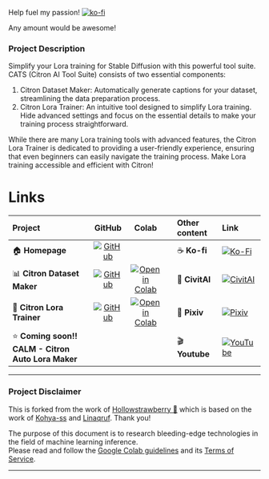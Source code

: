 
Help fuel my passion!
 [![ko-fi](https://img.shields.io/badge/Support%20me%20on%20Ko--fi-F16061?logo=ko-fi&logoColor=white&style=flat)](https://ko-fi.com/citronlegacy)

Any amount would be awesome!



### Project Description

Simplify your Lora training for Stable Diffusion with this powerful tool suite. CATS (Citron AI Tool Suite) consists of two essential components:

1. Citron Dataset Maker: Automatically generate captions for your dataset, streamlining the data preparation process.
2. Citron Lora Trainer: An intuitive tool designed to simplify Lora training. Hide advanced settings and focus on the essential details to make your training process straightforward.

While there are many Lora training tools with advanced features, the Citron Lora Trainer is dedicated to providing a user-friendly experience, ensuring that even beginners can easily navigate the training process. Make Lora training accessible and efficient with Citron!




# Links
| Project |GitHub| Colab | | Other content | Link|
|:--|:-:|:-:|:-:|:--|:--|
| 🏠 **Homepage** | [![GitHub](https://raw.githubusercontent.com/citronlegacy/kohya-colab/main/assets/github.svg)](https://github.com/citronlegacy/kohya-colab) | | | ☕ **Ko-fi** | [![Ko-Fi](https://img.shields.io/badge/Ko--Fi-Support-orange.svg)](https://ko-fi.com/citronlegacy) |
| 📊 **Citron Dataset Maker** | [![GitHub](https://raw.githubusercontent.com/citronlegacy/kohya-colab/main/assets/github.svg)](https://github.com/citronlegacy/kohya-colab/blob/main/Citron_Dataset_Maker.ipynb) | [![Open in Colab](https://raw.githubusercontent.com/citronlegacy/kohya-colab/main/assets/colab-badge.svg)](https://colab.research.google.com/github/citronlegacy/kohya-colab/blob/main/Citron_Dataset_Maker.ipynb) | |🤖 **CivitAI** | [![CivitAI](https://img.shields.io/badge/CivitAI-Models-blue.svg)](https://civitai.com/user/CitronLegacy/models) |
| 💪 **Citron Lora Trainer** | [![GitHub](https://raw.githubusercontent.com/citronlegacy/kohya-colab/main/assets/github.svg)](https://github.com/citronlegacy/kohya-colab/blob/main/Citron_Lora_Trainer.ipynb) | [![Open in Colab](https://raw.githubusercontent.com/citronlegacy/kohya-colab/main/assets/colab-badge.svg)](https://colab.research.google.com/github/citronlegacy/kohya-colab/blob/main/Citron_Lora_Trainer.ipynb) | | 🎨 **Pixiv** | [![Pixiv](https://img.shields.io/badge/Pixiv-Profile-purple.svg)](https://www.pixiv.net/en/users/95364318) |
| ⭐ **Coming soon!! CALM - Citron Auto Lora Maker** |  |  | | 🎬 **Youtube**  | [![YouTube](https://img.shields.io/badge/YouTube-Subscribe-red.svg)](https://www.youtube.com/@FujiwaraNoMokou11) |



---
### Project Disclaimer
This is forked from the work of [Hollowstrawberry 🍓](https://github.com/hollowstrawberry/kohya-colab) which is based on the work of [Kohya-ss](https://github.com/kohya-ss/sd-scripts) and [Linaqruf](https://colab.research.google.com/github/Linaqruf/kohya-trainer/blob/main/kohya-LoRA-dreambooth.ipynb). Thank you!

The purpose of this document is to research bleeding-edge technologies in the field of machine learning inference.  
Please read and follow the [Google Colab guidelines](https://research.google.com/colaboratory/faq.html) and its [Terms of Service](https://research.google.com/colaboratory/tos_v3.html).

---


